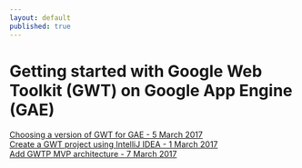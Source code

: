 ```yaml
---
layout: default
published: true
---
```


# [](#header-1)Getting started with Google Web Toolkit (GWT) on Google App Engine (GAE)

[Choosing a version of GWT for GAE - 5 March 2017](which-gwt-on-gae)  
[Create a GWT project using IntelliJ IDEA - 1 March 2017](intelliJ-basic-project)  
[Add GWTP MVP architecture - 7 March 2017](add-gwtp-mvp-architecture)